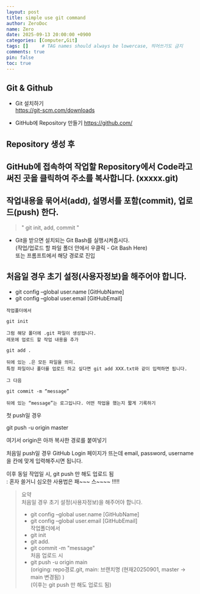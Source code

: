 ```yaml
---
layout: post
title: simple use git command
author: ZeroDoc
name: Zero
date: 2025-09-13 20:00:00 +0900
categories: [Computer,Git]
tags: []     # TAG names should always be lowercase, 띄어쓰기도 금지
comments: true
pin: false
toc: true
---
```

## Git & Github
- Git 설치하기   
 https://git-scm.com/downloads

- GitHub에 Repository 만들기
 https://github.com/

## Repository 생성 후
## GitHub에 접속하여 작업할 Repository에서 Code라고 써진 곳을 클릭하여 주소를 복사합니다. (xxxxx.git)
## 작업내용을 묶어서(add), 설명서를 포함(commit), 업로드(push) 한다.
> " git init, add, commit  "

- Git을 받으면 설치되는 Git Bash를 실행시켜줍시다.   
(작업/업로드 할 파일 폴더 안에서 우클릭 - Git Bash Here)   
또는 프롬프트에서 해당 경로로 진입

## 처음일 경우 초기 설정(사용자정보)을 해주어야 합니다.   
- git config –global user.name [GitHubName]   
- git config –global user.email [GitHubEmail]

```
작업폴더에서

git init

그럼 해당 폴더에 .git 파일이 생성됩니다.   
레포에 업로드 할 작업 내용을 추가   

git add .    

뒤에 있는 .은 모든 파일을 의미.   
특정 파일이나 폴더를 업로드 하고 싶다면 git add XXX.txt와 같이 입력하면 됩니다.   

그 다음   

git commit -m “message”

뒤에 있는 “message”는 로그입니다. 어떤 작업을 했는지 짧게 기록하기
```   

첫 push일 경우   

git push -u origin master   
  

여기서 origin은 아까 복사한 경로를 붙여넣기

처음일 push일 경우 GitHub Login 페이지가 뜨는데 email, password, username을 칸에 맞게 입력해주시면 됩니다.

이후 동일 작업일 시, git push 만 해도 업로드 됨   
: 혼자 쓸거니 심오한 사용법은 패~~~ 스~~~~  !!!!!


>요약   
>처음일 경우 초기 설정(사용자정보)을 해주어야 합니다.      
>- git config –global user.name [GitHubName]   
>- git config –global user.email [GitHubEmail]   
>작업폴더에서
>- git init   
>- git add.   
>- git commit -m "message"   
>처음 업로드 시   
>- git push -u  origin main   
>(origing: repo경로.git, main: 브랜치명 (현재20250901, master -> main 변경됨) )   
>(이후는 git push 만 해도 업로드 됨)
